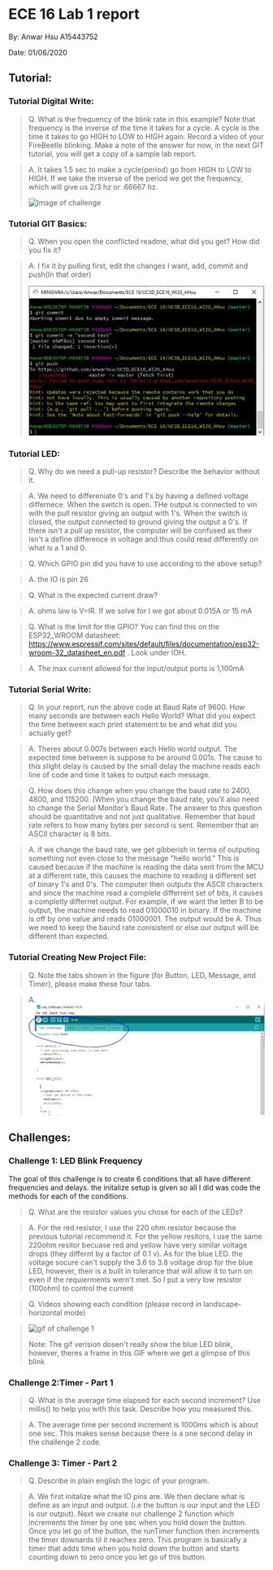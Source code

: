 # ECE 16 Lab 1 report 
By: Anwar Hsu A15443752

Date: 01/06/2020

## Tutorial:

### Tutorial Digital Write:
> Q. What is the frequency of the blink rate in this example? Note that frequency is the inverse of the time it takes for a cycle. A cycle is the time it takes to go HIGH to LOW to HIGH again. Record a video of your FireBeetle blinking.  Make a note of the answer for now, in the next GIT tutorial, you will get a copy of a sample lab report.

> A. It takes 1.5 sec to make a cycle(period) go from HIGH to LOW to HIGH. If we take the inverse of the period we get the frequency, which will give us 2/3 hz or .66667 hz. 
>
>![Image of challenge](videos/LED_blink.gif)

### Tutorial GIT Basics:

> Q. When you open the conflicted readme, what did you get? How did you fix it?

> A. I fix it by pulling first, edit the changes I want, add, commit and push(In that order)
>
> ![Image of error](images/merge_fail.JPG)

### Tutorial LED:

> Q. Why do we need a pull-up resistor? Describe the behavior without it.

> A. We need to differeniate 0's and 1's by having a defined voltage differnece. When the switch is open. THe output is connected to vin with the pull resistor giving an output with 1's. When the switch is closed, the output connected to ground giving the output a 0's. If there isn't a pull up resistor, the computer will be confused as their isn't a define difference in voltage and thus could read differently on what is a 1 and 0. 

> Q. Which GPIO pin did you have to use according to the above setup?

> A. the IO is pin 26 

> Q. What is the expected current draw?

> A. ohms law is V=IR. If we solve for I we got about 0.015A or 15 mA

> Q. What is the limit for the GPIO? You can find this on the ESP32_WROOM datasheet: https://www.espressif.com/sites/default/files/documentation/esp32-wroom-32_datasheet_en.pdf . Look under IOH.

> A. The max current allowed for the input/output ports is 1,100mA

### Tutorial Serial Write:
 > Q. In your report, run the above code at Baud Rate of 9600. How many seconds are between each Hello World? What did you expect the time between each print statement to be and what did you actually get? 

 > A. Theres about 0.007s between each Hello world output. The expected time between is suppose to be around 0.001s. The cause to this slight delay is caused by the small delay the machine reads each line of code and time it takes to output each message. 

> Q. How does this change when you change the baud rate to 2400, 4800, and 115200. (When you change the baud rate, you’ll also need to change the Serial Monitor’s Baud Rate. The answer to this question should be quantitative and not just qualitative.  Remember that baud rate refers to how many bytes per second is sent. Remember that an ASCII character is 8 bits. 

> A. if we change the baud rate, we get gibberish in terms of outputing something not even close to the message "hello world." This is caused because if the machine is reading the data sent from the MCU at a different rate, this causes the machine to reading a different set of binary 1's and 0's. The computer then outputs the ASCII characters and since the machine read a complete differrent set of bits, it causes a completly differnet output. For example, if we want the letter B to be output, the machine needs to read 01000010 in binary. If the machine is off by one value and reads 01000001. The output would be A. Thus we need to keep the baund rate conisistent or else our output will be different than expected. 

### Tutorial Creating New Project File:
> Q. Note the tabs shown in the figure (for Button, LED, Message, and Timer), please make these four tabs.

> A. ![image of tabs](images/tabs.JPG)
## Challenges:

### Challenge 1: LED Blink Frequency
The goal of this challenge is to create 6 conditions that all have different frequencies and delays. the initalize setup is given so all I did was code the methods for each of the conditions.

> Q. What are the resistor values you chose for each of the LEDs?

> A. For the red resistor, I use the 220 ohm resistor because the previous tutorial recommend it. For the yellow resitors, I use the same 220ohm resitor becuase red and yellow have very similar voltage drops (they differnt by a factor of 0.1 v). As for the blue LED. the voltage socure can't supply the 3.6 to 3.8 voltage drop for the blue LED, however, their is a built in tolerance that will allow it to turn on even if the requierments wern't met. So I put a very low resistor (100ohm) to control the current

> Q. Videos showing each condition (please record in landscape-horizontal mode)

>  ![gif of challenge 1](videos/cha1_part1.gif)
>
> Note: The gif verision dosen't really show the blue LED blink, however, theres a frame in this GIF where we get a glimpse of this blink

### Challenge 2:Timer - Part 1

> Q. What is the average time elapsed for each second increment? Use millis() to help you with this task. Describe how you measured this.  

> A. The average time per second increment is 1000ms which is about one sec. This makes sense because there is a one second delay in the challenge 2 code. 

### Challenge 3: Timer - Part 2

> Q. Describe in plain english the logic of your program.

> A. We first initalize what the IO pins are. We then declare what is define as an input and output. (i.e the button is our input and the LED is our output). Next we create our challenge 2 function which increments the timer by one sec when you hold down the button. Once you let go of the button, the runTimer function then increments the timer downards til it reaches zero. This program is basically a timer that adds time when you hold down the button and starts counting down to zero once you let go of this button.   